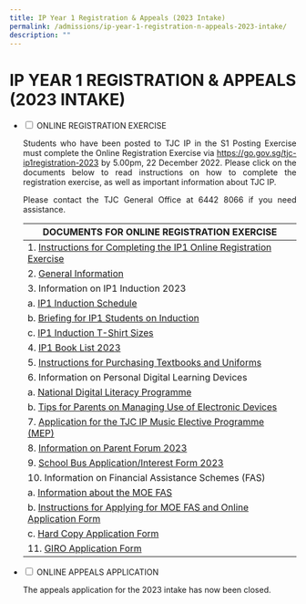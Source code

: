 ```yaml
---
title: IP Year 1 Registration & Appeals (2023 Intake)
permalink: /admissions/ip-year-1-registration-n-appeals-2023-intake/
description: ""
---
```

# IP YEAR 1 REGISTRATION & APPEALS (2023 INTAKE)

<ul class="jekyllcodex_accordion">
  <li>
    <input type="checkbox" id="accordion1">
    <label for="accordion1">ONLINE REGISTRATION EXERCISE</label>
    <div>
			<p style="text-align: justify;">Students who have been posted to TJC IP in the S1 Posting Exercise must complete the Online Registration Exercise via <a href="https://go.gov.sg/tjc-ip1registration-2023">https://go.gov.sg/tjc-ip1registration-2023</a> by 5.00pm, 22 December 2022. Please click on the documents below to read instructions on how to complete the registration exercise, as well as important information about TJC IP.</p>
			<p style="text-align: justify;">Please contact the TJC General Office at 6442 8066 if you need assistance.</p>
			<table>
<thead>
<tr>
<th style="text-align: center;">DOCUMENTS FOR ONLINE REGISTRATION EXERCISE</th>
</tr>
</thead>
<tbody>
<tr>
<td>1. <a href="/files/Admissions/IP%20Y1%20Registration%20(2023)/1%20Instructions%20for%20Completing%20the%20IP1%202023%20intake%20Online%20Registration%20Exercise.pdf">Instructions for Completing the IP1 Online Registration Exercise</a></td>
</tr>
<tr>
<td>2. <a href="/files/Admissions/IP%20Y1%20Registration%20(2023)/2%20General%20Info%202023.pdf">General Information</a></td>
</tr>
<tr>
<td>3. Information on IP1 Induction 2023</td>
</tr>
<tr>
<td>a. <a href="/files/Admissions/IP%20Y1%20Registration%20(2023)/3a%20IP1%20Induction%20Schedule.pdf">IP1 Induction Schedule</a></td>
</tr>
<tr>
<td>b. <a href="/files/Admissions/IP%20Y1%20Registration%20(2023)/3b%20Briefing%20for%20IP1%20Students%20on%20Induction.pdf">Briefing for IP1 Students on Induction </a></td>
</tr>
<tr>
<td>c. <a href="https://www.temasekjc.moe.edu.sg/qql/slot/u1470/IP1%20Registration%20&amp;%20Appeals%20Documents/3c.%20IP1%20Induction%20T-Shirt%20Sizes.png">IP1 Induction T-Shirt Sizes</a></td>
</tr>
<tr>
<td>4. <a href="/files/Admissions/IP%20Y1%20Registration%20(2023)/4%20IP1%20Booklist%202023.pdf">IP1 Book List 2023</a></td>
</tr>
<tr>
<td>5. <a href="https://www.temasekjc.moe.edu.sg/qql/slot/u1470/IP1%20Registration%20&amp;%20Appeals%20Documents/5.%20Instructions%20for%20Purchasing%20of%20Textbooks%20and%20Uniforms.pdf">Instructions for Purchasing Textbooks and Uniforms</a></td>
</tr>
<tr>
<td>6. Information on Personal Digital Learning Devices</td>
</tr>
<tr>
<td>a. <a href="https://www.temasekjc.moe.edu.sg/qql/slot/u1470/IP1%20Registration%20&amp;%20Appeals%20Documents/6a.%20National%20Digital%20Literacy%20Programme.pdf">National Digital Literacy Programme</a></td>
</tr>
<tr>
<td>b. <a href="https://www.temasekjc.moe.edu.sg/qql/slot/u1470/IP1%20Registration%20&amp;%20Appeals%20Documents/6b.%20Tips%20for%20Parents%20on%20Managing%20Use%20of%20E-Devices.pdf">Tips for Parents on Managing Use of Electronic Devices</a></td>
</tr>
<tr>
<td>7. <a href="https://www.temasekjc.moe.edu.sg/qql/slot/u1470/IP1%20Registration%20&amp;%20Appeals%20Documents/7.%20Application%20for%20TJC%20IP%20Music%20Elective%20Programme.pdf">Application for the TJC IP Music Elective Programme (MEP)</a></td>
</tr>
<tr>
<td>8. <a href="https://www.temasekjc.moe.edu.sg/qql/slot/u1470/IP1%20Registration%20&amp;%20Appeals%20Documents/8.%20Parent%20Forum%202023.pdf">Information on Parent Forum 2023</a></td>
</tr>
<tr>
<td>9. <a href="https://www.temasekjc.moe.edu.sg/qql/slot/u1470/IP1%20Registration%20&amp;%20Appeals%20Documents/9.%20School%20Bus%20Application%20Form.pdf">School Bus Application/Interest Form 2023</a></td>
</tr>
<tr>
<td>10. Information on Financial Assistance Schemes (FAS)</td>
</tr>
<tr>
<td>a. <a href="https://www.temasekjc.moe.edu.sg/qql/slot/u1470/IP1%20Registration%20&amp;%20Appeals%20Documents/10a.%20Information%20about%20the%20MOE%20FAS%20Scheme.pdf">Information about the MOE FAS</a></td>
</tr>
<tr>
<td>b. <a href="https://www.temasekjc.moe.edu.sg/qql/slot/u1470/IP1%20Registration%20&amp;%20Appeals%20Documents/10b.%20MOE%20FAS%202023_Instructions%20and%20Online%20Application%20Form.pdf">Instructions for Applying for MOE FAS and Online Application Form</a></td>
</tr>
<tr>
<td>c. <a href="https://www.temasekjc.moe.edu.sg/qql/slot/u1470/IP1%20Registration%20&amp;%20Appeals%20Documents/10c.%20MOE%20FAS%202023_Hard%20Copy%20Application%20Form.pdf">Hard Copy Application Form</a></td>
</tr>
<tr>
<td>11. <a href="https://www.temasekjc.moe.edu.sg/qql/slot/u1470/IP1%20Registration%20&amp;%20Appeals%20Documents/11.%20GIRO%20application%20form.pdf">GIRO Application Form</a></td>
</tr>
</tbody>
</table>
    </div>
	</li> 
  <li>
    <input type="checkbox" id="accordion2">
    <label for="accordion2">ONLINE APPEALS APPLICATION</label>
    <div>
			<p style="text-align: justify;">The appeals application for the 2023 intake has now been closed. </p>
    </div>
	</li> 
	</ul>